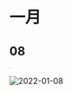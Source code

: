 # 一月

## 08
<img src="https://static.fungenomics.com/images/2022/01/2022-01-08.png" alt="2022-01-08" style="zoom:5%;"/>





![2022-01-08](https://static.fungenomics.com/images/2022/01/2022-01-08.png)
